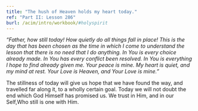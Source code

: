```yaml
---
title: "The hush of Heaven holds my heart today."
ref: "Part II: Lesson 286"
burl: /acim/intro/workbook/#holyspirit
---
```


*“Father, how still today! How quietly do all things fall in place! This
is the day that has been chosen as the time in which I come to
understand the lesson that there is no need that I do anything. In You
is every choice already made. In You has every conflict been resolved.
In You is everything I hope to find already given me. Your peace is mine.
My heart is quiet, and my mind at rest. Your Love is Heaven, and Your
Love is mine.”*

The stillness of today will give us hope that we have found the way, and
travelled far along it, to a wholly certain goal. Today we will not doubt
the end which God Himself has promised us. We trust in Him, and in our
Self,Who still is one with Him.

